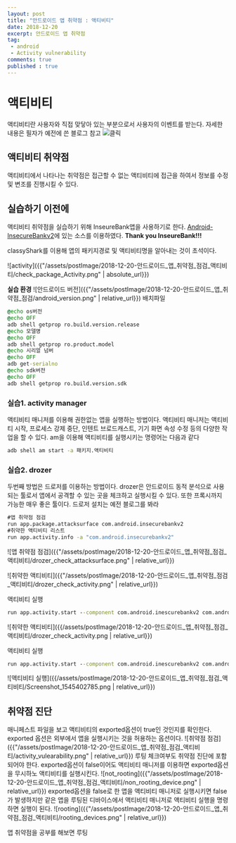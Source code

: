 ```yaml
---
layout: post
title: "안드로이드 앱 취약점 : 액티비티"
date: 2018-12-20
excerpt: 안드로이드 앱 취약점
tag:
 - android
 - Activity vulnerability
comments: true
published : true
---
```


# 액티비티
액티비티란 사용자와 직접 맞닿아 있는 부분으로서 사용자의 이벤트를 받는다.
자세한 내용은 필자가 예전에 쓴 블로그 참고
![클릭](https://kychul98.tistory.com/38?category=768148)

## 액티비티 취약점
액티비티에서 나타나는 취약점은 접근할 수 없는 액티비티에 접근을 하여서 정보를 수정 및 변조를 진행시킬 수 있다.

## 실습하기 이전에
액티비티 취약점을 실습하기 위해 InseureBank앱을 사용하기로 한다. [Android-InsecureBankv2](https://github.com/dineshshetty/Android-InsecureBankv2)에 있는 소스를 이용하였다. **Thank you InseureBank!!!**

classyShark를 이용해 앱의 패키지경로 및 액티비티명을 알아내는 것이 초석이다.

![activity]({{"/assets/postImage/2018-12-20-안드로이드_앱_취약점_점검_액티비티/check_package_Activity.png" | absolute_url}})



**실습 환경**
![안드로이드 버전]({{"/assets/postImage/2018-12-20-안드로이드_앱_취약점_점검/android_version.png" | relative_url}})
배치파일
```bat
@echo os버전
@echo OFF
adb shell getprop ro.build.version.release
@echo 모델명
@echo OFF
adb shell getprop ro.product.model
@echo 시리얼 넘버
@echo OFF
adb get-serialno
@echo sdk버전
@echo OFF
adb shell getprop ro.build.version.sdk
```

### 실습1. activity manager
액티비티 매니저를 이용해 권한없는 앱을 실행하는 방법이다. 액티비티 매니저는 액티비티 시작, 프로세스 강제 중단, 인텐트 브로드캐스트, 기기 화면 속성 수정 등의 다양한 작업을 할 수 있다.
am을 이용해 액티비티를 실행시키는 명령어는 다음과 같다
```bat
adb shell am start -a 패키지.액티비티
```

### 실습2. drozer
두번째 방법은 드로저를 이용하는 방법이다.
drozer은 안드로이드 동적 분석으로 사용되는 툴로서 앱에서 공격할 수 있는 곳을 체크하고 실행시킬 수 있다. 또한 프록시까지 가능한 매우 좋은 툴이다. 드로저 설치는 예전 블로그를 봐라
```bat
#앱 취약점 점검
run app.package.attacksurface com.android.insecurebankv2
#취약한 액티비티 리스트
run app.activity.info -a "com.android.insecurebankv2"
```

![앱 취약점 점검]({{"/assets/postImage/2018-12-20-안드로이드_앱_취약점_점검_액티비티/drozer_check_attacksurface.png" | relative_url}})

![취약한 액티비티]({{"/assets/postImage/2018-12-20-안드로이드_앱_취약점_점검_액티비티/drozer_check_activity.png" | relative_url}})

액티비티 실행

```bat
run app.activity.start --component com.android.inescurebankv2 com.android.insecurebankv2.ChangePassword
```

![취약한 액티비티]({{/assets/postImage/2018-12-20-안드로이드_앱_취약점_점검_액티비티/drozer_check_activity.png | relative_url}})

액티비티 실행

```bat
run app.activity.start --component com.android.inescurebankv2 com.android.insecurebankv2.ChangePassword
```

![액티비티 실행]({{/assets/postImage/2018-12-20-안드로이드_앱_취약점_점검_액티비티/Screenshot_1545402785.png | relative_url}})


## 취약점 진단
매니페스트 파일을 보고 액티비티의 exported옵션이 true인 것인지를 확인한다. exported 옵션은 외부에서 앱을 실행시키는 것을 허용하는 옵션이다.
![취약점 점검]({{"/assets/postImage/2018-12-20-안드로이드_앱_취약점_점검_액티비티/activity_vulearability.png" | relative_url}})
루팅 체크여부도 취약점 진단에 포함되어야 한다. exported옵션이 false이어도 액티비티 매니저를 이용하면 exported옵션을 무시하노 액티비티를 실행시킨다.
![not_rooting]({{"/assets/postImage/2018-12-20-안드로이드_앱_취약점_점검_액티비티/non_rooting_device.png" | relative_url}})
exported옵션을 false로 한 앱을 액티비티 매니저로 실행시키면 false가 발생하지만 같은 앱을 루팅된 디바이스에서 액티비티 매니저로 액티비티 실행을 명령하면 실행이 된다.
![rooting]({{"/assets/postImage/2018-12-20-안드로이드_앱_취약점_점검_액티비티/rooting_devices.png" | relative_url}})


앱 취약점을 공부를 해보면 루팅
